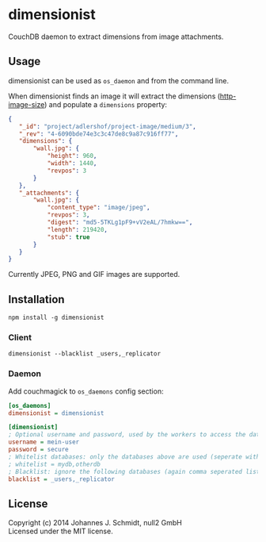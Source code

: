 # dimensionist
CouchDB daemon to extract dimensions from image attachments.

## Usage
dimensionist can be used as `os_daemon` and from the command line.

When dimensionist finds an image it will extract the dimensions
([http-image-size](https://github.com/jo/http-image-size)) and populate a
`dimensions` property:
```json
{
   "_id": "project/adlershof/project-image/medium/3",
   "_rev": "4-6090bde74e3c3c47de8c9a87c916ff77",
   "dimensions": {
       "wall.jpg": {
           "height": 960,
           "width": 1440,
           "revpos": 3
       }
   },
   "_attachments": {
       "wall.jpg": {
           "content_type": "image/jpeg",
           "revpos": 3,
           "digest": "md5-5TKLg1pF9+vV2eAL/7hmkw==",
           "length": 219420,
           "stub": true
       }
   }
}
```

Currently JPEG, PNG and GIF images are supported.

## Installation
`npm install -g dimensionist`

### Client
`dimensionist --blacklist _users,_replicator`

### Daemon
Add couchmagick to `os_daemons` config section:

```ini
[os_daemons]
dimensionist = dimensionist
```

```ini
[dimensionist]
; Optional username and password, used by the workers to access the database
username = mein-user
password = secure
; Whitelist databases: only the databases above are used (seperate with comma)
; whitelist = mydb,otherdb
; Blacklist: ignore the following databases (again comma seperated list)
blacklist = _users,_replicator
```

## License
Copyright (c) 2014 Johannes J. Schmidt, null2 GmbH  
Licensed under the MIT license.
